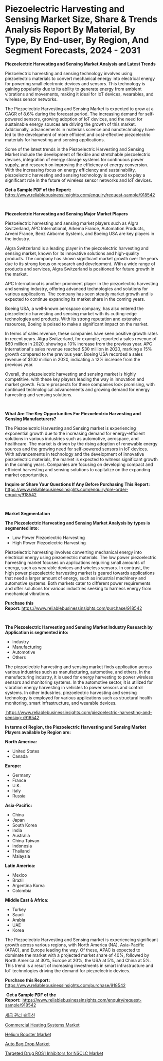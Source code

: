 <p><h1>Piezoelectric Harvesting and Sensing Market Size, Share & Trends Analysis Report By Material, By Type, By End-user, By Region, And Segment Forecasts, 2024 - 2031</h1></p><p><strong>Piezoelectric Harvesting and Sensing Market Analysis and Latest Trends</strong></p>
<p><p>Piezoelectric harvesting and sensing technology involves using piezoelectric materials to convert mechanical energy into electrical energy for powering small electronic devices and sensors. This technology is gaining popularity due to its ability to generate energy from ambient vibrations and movements, making it ideal for IoT devices, wearables, and wireless sensor networks. </p><p>The Piezoelectric Harvesting and Sensing Market is expected to grow at a CAGR of 8.6% during the forecast period. The increasing demand for self-powered sensors, growing adoption of IoT devices, and the need for sustainable energy sources are driving the growth of this market. Additionally, advancements in materials science and nanotechnology have led to the development of more efficient and cost-effective piezoelectric materials for harvesting and sensing applications.</p><p>Some of the latest trends in the Piezoelectric Harvesting and Sensing Market include the development of flexible and stretchable piezoelectric devices, integration of energy storage systems for continuous power supply, and research on improving the efficiency of energy conversion. With the increasing focus on energy efficiency and sustainability, piezoelectric harvesting and sensing technology is expected to play a significant role in the future of wireless sensor networks and IoT devices.</p></p>
<p><strong>Get a Sample PDF of the Report:&nbsp;</strong> <a href="https://www.reliablebusinessinsights.com/enquiry/request-sample/918542">https://www.reliablebusinessinsights.com/enquiry/request-sample/918542</a></p>
<p>&nbsp;</p>
<p><strong>Piezoelectric Harvesting and Sensing Major Market Players</strong></p>
<p><p>Piezoelectric harvesting and sensing market players such as Algra Switzerland, APC International, Arkema France, Automation Products, Arveni France, Benz Airborne Systems, and Boeing USA are key players in the industry. </p><p>Algra Switzerland is a leading player in the piezoelectric harvesting and sensing market, known for its innovative solutions and high-quality products. The company has shown significant market growth over the years due to its strong focus on research and development. With a wide range of products and services, Algra Switzerland is positioned for future growth in the market.</p><p>APC International is another prominent player in the piezoelectric harvesting and sensing industry, offering advanced technologies and solutions for various applications. The company has seen steady market growth and is expected to continue expanding its market share in the coming years. </p><p>Boeing USA, a well-known aerospace company, has also entered the piezoelectric harvesting and sensing market with its cutting-edge technologies and products. With its strong reputation and extensive resources, Boeing is poised to make a significant impact on the market.</p><p>In terms of sales revenue, these companies have seen positive growth rates in recent years. Algra Switzerland, for example, reported a sales revenue of $50 million in 2020, showing a 10% increase from the previous year. APC International's sales revenue reached $30 million in 2020, marking a 15% growth compared to the previous year. Boeing USA recorded a sales revenue of $100 million in 2020, indicating a 12% increase from the previous year.</p><p>Overall, the piezoelectric harvesting and sensing market is highly competitive, with these key players leading the way in innovation and market growth. Future prospects for these companies look promising, with continued technological advancements and growing demand for energy harvesting and sensing solutions.</p></p>
<p>&nbsp;</p>
<p><strong>What Are The Key Opportunities For Piezoelectric Harvesting and Sensing Manufacturers?</strong></p>
<p><p>The Piezoelectric Harvesting and Sensing market is experiencing exponential growth due to the increasing demand for energy-efficient solutions in various industries such as automotive, aerospace, and healthcare. The market is driven by the rising adoption of renewable energy sources and the growing need for self-powered sensors in IoT devices. With advancements in technology and the development of innovative piezoelectric materials, the market is expected to witness significant growth in the coming years. Companies are focusing on developing compact and efficient harvesting and sensing solutions to capitalize on the expanding market opportunities.</p></p>
<p><strong>Inquire or Share Your Questions If Any Before Purchasing This Report:</strong> <a href="https://www.reliablebusinessinsights.com/enquiry/pre-order-enquiry/918542">https://www.reliablebusinessinsights.com/enquiry/pre-order-enquiry/918542</a></p>
<p>&nbsp;</p>
<p><strong>Market Segmentation</strong></p>
<p><strong>The Piezoelectric Harvesting and Sensing Market Analysis by types is segmented into:</strong></p>
<p><ul><li>Low Power Piezoelectric Harvesting</li><li>High Power Piezoelectric Harvesting</li></ul></p>
<p><p>Piezoelectric harvesting involves converting mechanical energy into electrical energy using piezoelectric materials. The low power piezoelectric harvesting market focuses on applications requiring small amounts of energy, such as wearable devices and wireless sensors. In contrast, the high power piezoelectric harvesting market is geared towards applications that need a larger amount of energy, such as industrial machinery and automotive systems. Both markets cater to different power requirements and offer solutions for various industries seeking to harness energy from mechanical vibrations.</p></p>
<p><strong>Purchase this Report:&nbsp;</strong><a href="https://www.reliablebusinessinsights.com/purchase/918542">https://www.reliablebusinessinsights.com/purchase/918542</a></p>
<p>&nbsp;</p>
<p><strong>The Piezoelectric Harvesting and Sensing Market Industry Research by Application is segmented into:</strong></p>
<p><ul><li>Industry</li><li>Manufacturing</li><li>Automotive</li><li>Others</li></ul></p>
<p><p>The piezoelectric harvesting and sensing market finds application across various industries such as manufacturing, automotive, and others. In the manufacturing industry, it is used for energy harvesting to power wireless sensors and monitoring systems. In the automotive sector, it is utilized for vibration energy harvesting in vehicles to power sensors and control systems. In other industries, piezoelectric harvesting and sensing technology is employed for various applications such as structural health monitoring, smart infrastructure, and wearable devices.</p></p>
<p><a href="https://www.reliablebusinessinsights.com/piezoelectric-harvesting-and-sensing-r918542">&nbsp;https://www.reliablebusinessinsights.com/piezoelectric-harvesting-and-sensing-r918542</a></p>
<p><strong>In terms of Region, the Piezoelectric Harvesting and Sensing Market Players available by Region are:</strong></p>
<p>
    <p> <strong> North America: </strong>
        <ul>
            <li>United States</li>
            <li>Canada</li>
        </ul>
        </p> 
    <p> <strong> Europe: </strong>
        <ul>
            <li>Germany</li>
            <li>France</li>
            <li>U.K.</li>
            <li>Italy</li>
            <li>Russia</li>
        </ul>
        </p> 
    <p> <strong> Asia-Pacific: </strong>
        <ul>
            <li>China</li>
            <li>Japan</li>
            <li>South Korea</li>
            <li>India</li>
            <li>Australia</li>
            <li>China Taiwan</li>
            <li>Indonesia</li>
            <li>Thailand</li>
            <li>Malaysia</li>
        </ul>
        </p> 
    <p> <strong> Latin America: </strong>
        <ul>
            <li>Mexico</li>
            <li>Brazil</li>
            <li>Argentina Korea</li>
            <li>Colombia</li>
        </ul>
        </p> 
    <p> <strong> Middle East & Africa: </strong>
        <ul>
            <li>Turkey</li>
            <li>Saudi</li>
            <li>Arabia</li>
            <li>UAE</li>
            <li>Korea</li>
        </ul>
    </p>
    </p>
<p><p>The Piezoelectric Harvesting and Sensing market is experiencing significant growth across various regions, with North America (NA), Asia-Pacific (APAC), and Europe leading the way. Of these, APAC is expected to dominate the market with a projected market share of 40%, followed by North America at 30%, Europe at 20%, the USA at 5%, and China at 5%. This trend is a result of increasing investments in smart infrastructure and IoT technologies driving the demand for piezoelectric devices.</p></p>
<p><strong>Purchase this Report: </strong><a href="https://www.reliablebusinessinsights.com/purchase/918542">https://www.reliablebusinessinsights.com/purchase/918542</a></p>
<p>&nbsp;<strong>Get a Sample PDF of the Report:&nbsp;&nbsp;</strong><a href="https://www.reliablebusinessinsights.com/enquiry/request-sample/918542">https://www.reliablebusinessinsights.com/enquiry/request-sample/918542</a></p>
<p><strong></strong></p>
<p><p><a href="https://github.com/nhaiquang84/Market-Research-Report-List-2/blob/main/303973082025.md">세금 관리 솔루션</a></p><p><a href="https://medium.com/@paulalkim0612024/global-commercial-heating-systems-market-focus-on-product-type-steam-heating-systems-water-a113f6f31504">Commercial Heating Systems Market</a></p><p><a href="https://medium.com/@woods76241/helium-booster-market-outlook-complete-industry-analysis-2024-to-2031-bf6512108a67">Helium Booster Market</a></p><p><a href="https://medium.com/@philipnewman983/auto-bag-drop-market-outlook-and-forecast-from-2024-to-2031-cd29d8a4b03d?postPublishedType=initial">Auto Bag Drop Market</a></p><p><a href="https://github.com/philipWlf74/Market-Research-Report-List-1/blob/main/targeted-drug-ros1-inhibitors-for-nsclc-market.md">Targeted Drug ROS1 Inhibitors for NSCLC Market</a></p></p>